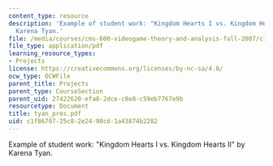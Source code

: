 ```yaml
---
content_type: resource
description: 'Example of student work: "Kingdom Hearts I vs. Kingdom Hearts II" by
  Karena Tyan.'
file: /media/courses/cms-600-videogame-theory-and-analysis-fall-2007/c1f8670725c82e2490cd1a43874b2282_tyan_pres.pdf
file_type: application/pdf
learning_resource_types:
- Projects
license: https://creativecommons.org/licenses/by-nc-sa/4.0/
ocw_type: OCWFile
parent_title: Projects
parent_type: CourseSection
parent_uid: 27422620-efa8-2dce-c8e8-c59eb7767e9b
resourcetype: Document
title: tyan_pres.pdf
uid: c1f86707-25c8-2e24-90cd-1a43874b2282
---
```

Example of student work: "Kingdom Hearts I vs. Kingdom Hearts II" by Karena Tyan.